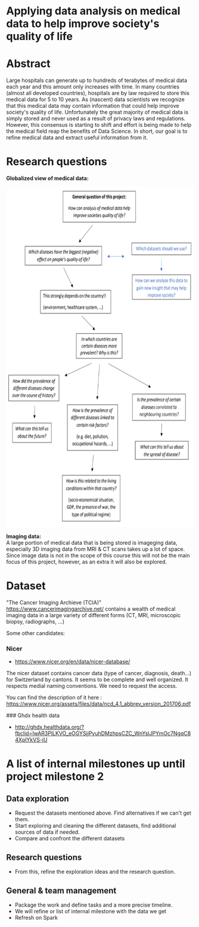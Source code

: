 # Applying data analysis on medical data to help improve society's quality of life

# Abstract
Large hospitals can generate up to hundreds of terabytes of medical data each year and this amount only increases with time.
In many countries (almost all developed countries), hospitals are by law required to store this medical data for 5 to 10 years.
As (nascent) data scientists we recognize that this medical data may contain information that could help improve society's quality of life. Unfortunately the great majority of medical data is simply stored and never used as a result of privacy laws and regulations. However, this consensus is starting to shift and effort is being made to help the medical field reap the benefits of Data Science.
In short, our goal is to refine medical data and extract useful information from it.

# Research questions

**Globalized view of medical data:**

<p align="center">
<img src="https://github.com/Senneschal/Data_Science_Alliance/blob/master/Images/scheme.png" alt="alt text" width="700" height="910"></p>

**Imaging data:** <br>
A large portion of medical data that is being stored is imageging data, especially 3D imaging data from MRI & CT scans takes up a lot of space. Since image data is not in the scope of this course this will not be the main focus of this project, however, as an extra it will also be explored.


# Dataset
"The Cancer Imaging Archieve (TCIA)" https://www.cancerimagingarchive.net/ contains a wealth of medical imaging data in a large variety of different forms (CT, MRI, microscopic biopsy, radiographs, ...)

Some other candidates:

### Nicer 
* https://www.nicer.org/en/data/nicer-database/


The nicer dataset contains cancer data (type of cancer, diagnosis, death...) for Switzerland by cantons. It seems to be complete and well organized. It respects medial naming conventions.
We need to request the access. 

You can find the description of it here : https://www.nicer.org/assets/files/data/ncd_4.1_abbrev_version_201706.pdf

### Ghdx health data 
* http://ghdx.healthdata.org/?fbclid=IwAR3PlLKVO_eOGYSjjPvuhDMzhpsCZC_WnYslJPYmOc7NgqC84XplYkVS-jU

# A list of internal milestones up until project milestone 2

## Data exploration 
* Request the datasets mentioned above. Find alternatives if we can't get them. 
* Start exploring and cleaning the different datasets, find additional sources of data if needed. 
* Compare and confront the different datasets

## Research questions 
* From this, refine the exploration ideas and the research question.

## General & team management  
* Package the work and define tasks and a more precise timeline. 
* We will refine or list of internal milestone with the data we get
* Refresh on Spark 


